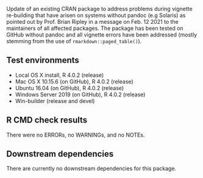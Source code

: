 Update of an existing CRAN package to address problems during vignette re-building that have arisen on systems without pandoc (e.g Solaris) as pointed out by Prof. Brian Ripley in a message on Feb. 12 2021 to the maintainers of all affected packages. The package has been tested on GitHub without pandoc and all vignette errors have been addressed (mostly stemming from the use of `rmarkdown::paged_table()`).

## Test environments

* Local OS X install, R 4.0.2 (release)
* Mac OS X 10.15.6 (on GitHub), R 4.0.2 (release)
* Ubuntu 16.04 (on GitHub), R 4.0.2 (release)
* Windows Server 2019 (on GitHub), R 4.0.2 (release)
* Win-builder (release and devel)

## R CMD check results

There were no ERRORs, no WARNINGs, and no NOTEs. 

## Downstream dependencies

There are currently no downstream dependencies for this package.
